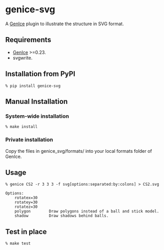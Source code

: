 # genice-svg

A [GenIce](https://github.com/vitroid/GenIce) plugin to illustrate the structure in SVG format.

## Requirements

* [GenIce](https://github.com/vitroid/GenIce) >=0.23.
* svgwrite.

## Installation from PyPI

    % pip install genice-svg

## Manual Installation

### System-wide installation

    % make install

### Private installation

Copy the files in genice_svg/formats/ into your local formats folder of GenIce.

## Usage

	% genice CS2 -r 3 3 3 -f svg[options:separated:by:colons] > CS2.svg
	
	Options:
        rotatex=30
        rotatey=30
        rotatez=30
		polygon        Draw polygons instead of a ball and stick model.
		shadow         Draw shadows behind balls.

## Test in place

    % make test

